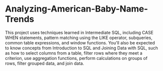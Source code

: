 # Analyzing-American-Baby-Name-Trends

This project uses techniques learned in Intermediate SQL, including CASE WHEN statements, pattern matching using the LIKE operator, subqueries, common table expressions, and window functions. You'll also be expected to know concepts from Introduction to SQL and Joining Data with SQL, such as how to select columns from a table, filter rows where they meet a criterion, use aggregation functions, perform calculations on groups of rows, filter grouped data, and join data.
